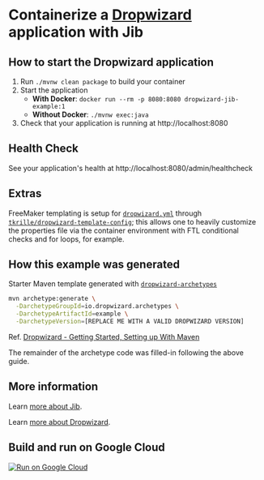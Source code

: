 # Containerize a [Dropwizard](https://dropwizard.io) application with Jib

## How to start the Dropwizard application

1. Run `./mvnw clean package` to build your container
1. Start the application
    - **With Docker**: `docker run --rm -p 8080:8080 dropwizard-jib-example:1`
    - **Without Docker**: `./mvnw exec:java`
1. Check that your application is running at http://localhost:8080

## Health Check

See your application's health at http://localhost:8080/admin/healthcheck

## Extras

FreeMaker templating is setup for [`dropwizard.yml`](src/main/resources/dropwizard.yml) through [`tkrille/dropwizard-template-config`](https://github.com/tkrille/dropwizard-template-config); this allows one to heavily customize the properties file via the container environment with FTL conditional checks and for loops, for example.

## How this example was generated

Starter Maven template generated with [`dropwizard-archetypes`](https://github.com/dropwizard/dropwizard/tree/master/dropwizard-archetypes)

```sh
mvn archetype:generate \
  -DarchetypeGroupId=io.dropwizard.archetypes \
  -DarchetypeArtifactId=example \
  -DarchetypeVersion=[REPLACE ME WITH A VALID DROPWIZARD VERSION]
```

Ref. [Dropwizard - Getting Started, Setting up With Maven](https://www.dropwizard.io/1.3.5/docs/getting-started.html#setting-up-using-maven)

The remainder of the archetype code was filled-in following the above guide.

## More information

Learn [more about Jib](https://github.com/GoogleContainerTools/jib).

Learn [more about Dropwizard](https://dropwizard.io).

## Build and run on Google Cloud

[![Run on Google Cloud](https://storage.googleapis.com/cloudrun/button.svg)](https://console.cloud.google.com/cloudshell/editor?shellonly=true&cloudshell_image=gcr.io/chanseok-playground-new/cloud-run-button&cloudshell_git_repo=https://github.com/GoogleContainerTools/jib.git&cloudshell_working_dir=examples/dropwizard)

